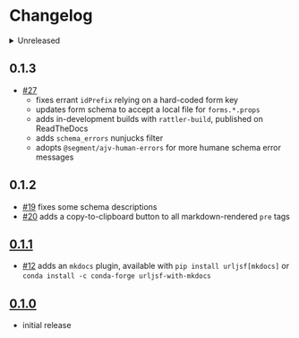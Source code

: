 # Changelog

<details>
<summary>Unreleased</summary>

## 0.1.4

</details>

## 0.1.3

- [#27]
  - fixes errant `idPrefix` relying on a hard-coded form key
  - updates form schema to accept a local file for `forms.*.props`
  - adds in-development builds with `rattler-build`, published on ReadTheDocs
  - adds `schema_errors` nunjucks filter
  - adopts `@segment/ajv-human-errors` for more humane schema error messages

[#27]: https://github.com/deathbeds/urljsf/pull/27

## 0.1.2

- [#19] fixes some schema descriptions
- [#20] adds a copy-to-clipboard button to all markdown-rendered `pre` tags

[#19]: https://github.com/deathbeds/urljsf/pull/19
[#20]: https://github.com/deathbeds/urljsf/pull/20

## [0.1.1](https://github.com/deathbeds/urljsf/releases/tag/v0.1.1)

- [#12] adds an `mkdocs` plugin, available with `pip install urljsf[mkdocs]` or
  `conda install -c conda-forge urljsf-with-mkdocs`

[#12]: https://github.com/deathbeds/urljsf/pull/12

## [0.1.0](https://github.com/deathbeds/urljsf/releases/tag/v0.1.0)

- initial release
